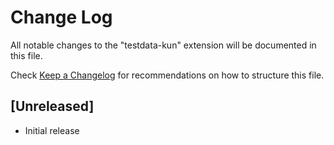 # Change Log

All notable changes to the "testdata-kun" extension will be documented in this file.

Check [Keep a Changelog](http://keepachangelog.com/) for recommendations on how to structure this file.

## [Unreleased]

- Initial release
